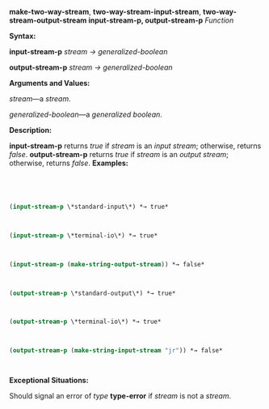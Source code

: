 **make-two-way-stream**, **two-way-stream-input-stream**, **two-way-stream-output-stream input-stream-p, output-stream-p** *Function* 



**Syntax:** 



**input-stream-p** *stream → generalized-boolean* 



**output-stream-p** *stream → generalized-boolean* 



**Arguments and Values:** 



*stream*—a *stream*. 



*generalized-boolean*—a *generalized boolean*. 



**Description:** 



**input-stream-p** returns *true* if *stream* is an *input stream*; otherwise, returns *false*. **output-stream-p** returns *true* if *stream* is an *output stream*; otherwise, returns *false*. **Examples:**
```lisp
 



(input-stream-p \*standard-input\*) *→ true* 



(input-stream-p \*terminal-io\*) *→ true* 



(input-stream-p (make-string-output-stream)) *→ false* 



(output-stream-p \*standard-output\*) *→ true* 



(output-stream-p \*terminal-io\*) *→ true* 



(output-stream-p (make-string-input-stream "jr")) *→ false* 




```
**Exceptional Situations:** 



Should signal an error of *type* **type-error** if *stream* is not a *stream*. 







 



 




